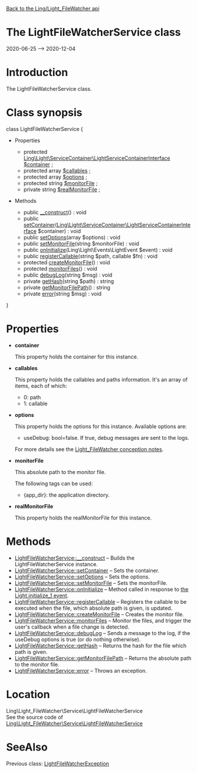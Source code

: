 [Back to the Ling/Light_FileWatcher api](https://github.com/lingtalfi/Light_FileWatcher/blob/master/doc/api/Ling/Light_FileWatcher.md)



The LightFileWatcherService class
================
2020-06-25 --> 2020-12-04






Introduction
============

The LightFileWatcherService class.



Class synopsis
==============


class <span class="pl-k">LightFileWatcherService</span>  {

- Properties
    - protected [Ling\Light\ServiceContainer\LightServiceContainerInterface](https://github.com/lingtalfi/Light/blob/master/doc/api/Ling/Light/ServiceContainer/LightServiceContainerInterface.md) [$container](#property-container) ;
    - protected array [$callables](#property-callables) ;
    - protected array [$options](#property-options) ;
    - protected string [$monitorFile](#property-monitorFile) ;
    - private string [$realMonitorFile](#property-realMonitorFile) ;

- Methods
    - public [__construct](https://github.com/lingtalfi/Light_FileWatcher/blob/master/doc/api/Ling/Light_FileWatcher/Service/LightFileWatcherService/__construct.md)() : void
    - public [setContainer](https://github.com/lingtalfi/Light_FileWatcher/blob/master/doc/api/Ling/Light_FileWatcher/Service/LightFileWatcherService/setContainer.md)([Ling\Light\ServiceContainer\LightServiceContainerInterface](https://github.com/lingtalfi/Light/blob/master/doc/api/Ling/Light/ServiceContainer/LightServiceContainerInterface.md) $container) : void
    - public [setOptions](https://github.com/lingtalfi/Light_FileWatcher/blob/master/doc/api/Ling/Light_FileWatcher/Service/LightFileWatcherService/setOptions.md)(array $options) : void
    - public [setMonitorFile](https://github.com/lingtalfi/Light_FileWatcher/blob/master/doc/api/Ling/Light_FileWatcher/Service/LightFileWatcherService/setMonitorFile.md)(string $monitorFile) : void
    - public [onInitialize](https://github.com/lingtalfi/Light_FileWatcher/blob/master/doc/api/Ling/Light_FileWatcher/Service/LightFileWatcherService/onInitialize.md)(Ling\Light\Events\LightEvent $event) : void
    - public [registerCallable](https://github.com/lingtalfi/Light_FileWatcher/blob/master/doc/api/Ling/Light_FileWatcher/Service/LightFileWatcherService/registerCallable.md)(string $path, callable $fn) : void
    - protected [createMonitorFile](https://github.com/lingtalfi/Light_FileWatcher/blob/master/doc/api/Ling/Light_FileWatcher/Service/LightFileWatcherService/createMonitorFile.md)() : void
    - protected [monitorFiles](https://github.com/lingtalfi/Light_FileWatcher/blob/master/doc/api/Ling/Light_FileWatcher/Service/LightFileWatcherService/monitorFiles.md)() : void
    - public [debugLog](https://github.com/lingtalfi/Light_FileWatcher/blob/master/doc/api/Ling/Light_FileWatcher/Service/LightFileWatcherService/debugLog.md)(string $msg) : void
    - private [getHash](https://github.com/lingtalfi/Light_FileWatcher/blob/master/doc/api/Ling/Light_FileWatcher/Service/LightFileWatcherService/getHash.md)(string $path) : string
    - private [getMonitorFilePath](https://github.com/lingtalfi/Light_FileWatcher/blob/master/doc/api/Ling/Light_FileWatcher/Service/LightFileWatcherService/getMonitorFilePath.md)() : string
    - private [error](https://github.com/lingtalfi/Light_FileWatcher/blob/master/doc/api/Ling/Light_FileWatcher/Service/LightFileWatcherService/error.md)(string $msg) : void

}




Properties
=============

- <span id="property-container"><b>container</b></span>

    This property holds the container for this instance.
    
    

- <span id="property-callables"><b>callables</b></span>

    This property holds the callables and paths information.
    It's an array of items, each of which:
    
    - 0: path
    - 1: callable
    
    

- <span id="property-options"><b>options</b></span>

    This property holds the options for this instance.
    Available options are:
    
    - useDebug: bool=false.
             If true, debug messages are sent to the logs.
    
    For more details see the [Light_FileWatcher conception notes](https://github.com/lingtalfi/Light_FileWatcher/blob/master/doc/pages/conception-notes.md).
    
    

- <span id="property-monitorFile"><b>monitorFile</b></span>

    This absolute path to the monitor file.
    
    The following tags can be used:
    
    - {app_dir}: the application directory.
    
    

- <span id="property-realMonitorFile"><b>realMonitorFile</b></span>

    This property holds the realMonitorFile for this instance.
    
    



Methods
==============

- [LightFileWatcherService::__construct](https://github.com/lingtalfi/Light_FileWatcher/blob/master/doc/api/Ling/Light_FileWatcher/Service/LightFileWatcherService/__construct.md) &ndash; Builds the LightFileWatcherService instance.
- [LightFileWatcherService::setContainer](https://github.com/lingtalfi/Light_FileWatcher/blob/master/doc/api/Ling/Light_FileWatcher/Service/LightFileWatcherService/setContainer.md) &ndash; Sets the container.
- [LightFileWatcherService::setOptions](https://github.com/lingtalfi/Light_FileWatcher/blob/master/doc/api/Ling/Light_FileWatcher/Service/LightFileWatcherService/setOptions.md) &ndash; Sets the options.
- [LightFileWatcherService::setMonitorFile](https://github.com/lingtalfi/Light_FileWatcher/blob/master/doc/api/Ling/Light_FileWatcher/Service/LightFileWatcherService/setMonitorFile.md) &ndash; Sets the monitorFile.
- [LightFileWatcherService::onInitialize](https://github.com/lingtalfi/Light_FileWatcher/blob/master/doc/api/Ling/Light_FileWatcher/Service/LightFileWatcherService/onInitialize.md) &ndash; Method called in response to [the Light.initialize_1 event](https://github.com/lingtalfi/Light/blob/master/personal/mydoc/pages/events.md).
- [LightFileWatcherService::registerCallable](https://github.com/lingtalfi/Light_FileWatcher/blob/master/doc/api/Ling/Light_FileWatcher/Service/LightFileWatcherService/registerCallable.md) &ndash; Registers the callable to be executed when the file, which absolute path is given, is updated.
- [LightFileWatcherService::createMonitorFile](https://github.com/lingtalfi/Light_FileWatcher/blob/master/doc/api/Ling/Light_FileWatcher/Service/LightFileWatcherService/createMonitorFile.md) &ndash; Creates the monitor file.
- [LightFileWatcherService::monitorFiles](https://github.com/lingtalfi/Light_FileWatcher/blob/master/doc/api/Ling/Light_FileWatcher/Service/LightFileWatcherService/monitorFiles.md) &ndash; Monitor the files, and trigger the user's callback when a file change is detected.
- [LightFileWatcherService::debugLog](https://github.com/lingtalfi/Light_FileWatcher/blob/master/doc/api/Ling/Light_FileWatcher/Service/LightFileWatcherService/debugLog.md) &ndash; Sends a message to the log, if the useDebug options is true (or do nothing otherwise).
- [LightFileWatcherService::getHash](https://github.com/lingtalfi/Light_FileWatcher/blob/master/doc/api/Ling/Light_FileWatcher/Service/LightFileWatcherService/getHash.md) &ndash; Returns the hash for the file which path is given.
- [LightFileWatcherService::getMonitorFilePath](https://github.com/lingtalfi/Light_FileWatcher/blob/master/doc/api/Ling/Light_FileWatcher/Service/LightFileWatcherService/getMonitorFilePath.md) &ndash; Returns the absolute path to the monitor file.
- [LightFileWatcherService::error](https://github.com/lingtalfi/Light_FileWatcher/blob/master/doc/api/Ling/Light_FileWatcher/Service/LightFileWatcherService/error.md) &ndash; Throws an exception.





Location
=============
Ling\Light_FileWatcher\Service\LightFileWatcherService<br>
See the source code of [Ling\Light_FileWatcher\Service\LightFileWatcherService](https://github.com/lingtalfi/Light_FileWatcher/blob/master/Service/LightFileWatcherService.php)



SeeAlso
==============
Previous class: [LightFileWatcherException](https://github.com/lingtalfi/Light_FileWatcher/blob/master/doc/api/Ling/Light_FileWatcher/Exception/LightFileWatcherException.md)<br>
